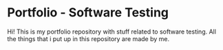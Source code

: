 # Portfolio - Software Testing
Hi! This is my portfolio repository with stuff related to software testing.
All the things that i put up in this repository are made by me. 
